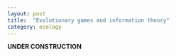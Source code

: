 ```yaml
---
layout: post
title:  "Evolutionary games and information theory"
category: ecology
---
```


**UNDER CONSTRUCTION**
